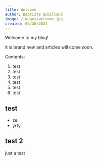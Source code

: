 ```yaml
---
title: Welcome
author: Baptiste Dubillaud
image: /images/welcome.jpg
created: 05/30/2024
---
```


Welcome to my blog!

it is brand new and articles will come soon.

Contents:

1. test
2. test
3. test
4. test
5. test
6. test

## test

* ze
* yrty

## test 2

just a test
